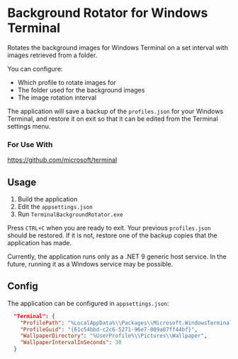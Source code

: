 # Background Rotator for Windows Terminal

Rotates the background images for Windows Terminal on a set interval with images
retrieved from a folder.

You can configure:
- Which profile to rotate images for
- The folder used for the background images
- The image rotation interval

The application will save a backup of the `profiles.json` for your Windows
Terminal, and restore it on exit so that it can be edited from the Terminal
settings menu.

### For Use With
https://github.com/microsoft/terminal

## Usage

1. Build the application
2. Edit the `appsettings.json`
3. Run `TerminalBackgroundRotator.exe`

Press `CTRL+C` when you are ready to exit. Your previous `profiles.json` should
be restored. If it is not, restore one of the backup copies that the application
has made.

Currently, the application runs only as a .NET 9 generic host service.
In the future, running it as a Windows service may be possible.

## Config

The application can be configured in `appsettings.json`:
```json
  "Terminal": {
    "ProfilePath": "%LocalAppData%\\Packages\\Microsoft.WindowsTerminal_8wekyb3d8bbwe\\LocalState\\profiles.json",
    "ProfileGuid": "{61c54bbd-c2c6-5271-96e7-009a87ff44bf}",
    "WallpaperDirectory": "%UserProfile%\\Pictures\\Wallpaper",
    "WallpaperIntervalInSeconds": 30
  }
```
